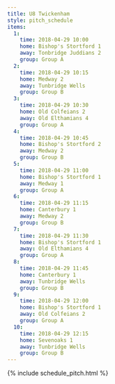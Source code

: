 ```yaml
---
title: U8 Twickenham
style: pitch_schedule
items:
  1:
    time: 2018-04-29 10:00
    home: Bishop's Stortford 1
    away: Tonbridge Juddians 2
    group: Group A
  2:
    time: 2018-04-29 10:15
    home: Medway 2
    away: Tunbridge Wells
    group: Group B
  3:
    time: 2018-04-29 10:30
    home: Old Colfeians 2
    away: Old Elthamians 4
    group: Group A
  4:
    time: 2018-04-29 10:45
    home: Bishop's Stortford 2
    away: Medway 2
    group: Group B
  5:
    time: 2018-04-29 11:00
    home: Bishop's Stortford 1
    away: Medway 1
    group: Group A
  6:
    time: 2018-04-29 11:15
    home: Canterbury 1
    away: Medway 2
    group: Group B
  7:
    time: 2018-04-29 11:30
    home: Bishop's Stortford 1
    away: Old Elthamians 4
    group: Group A
  8:
    time: 2018-04-29 11:45
    home: Canterbury 1
    away: Tunbridge Wells
    group: Group B
  9:
    time: 2018-04-29 12:00
    home: Bishop's Stortford 1
    away: Old Colfeians 2
    group: Group A
  10:
    time: 2018-04-29 12:15
    home: Sevenoaks 1
    away: Tunbridge Wells
    group: Group B
---
```


{% include schedule_pitch.html %}
